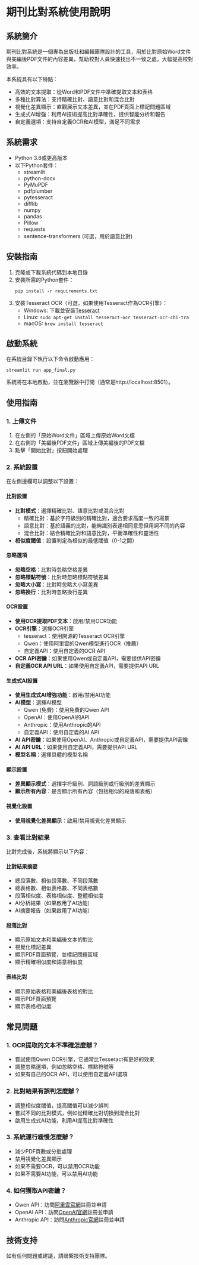 # 期刊比對系統使用說明

## 系統簡介

期刊比對系統是一個專為出版社和編輯團隊設計的工具，用於比對原始Word文件與美編後PDF文件的內容差異，幫助校對人員快速找出不一致之處，大幅提高校對效率。

本系統具有以下特點：
- 高效的文本提取：從Word和PDF文件中準確提取文本和表格
- 多種比對算法：支持精確比對、語意比對和混合比對
- 視覺化差異顯示：直觀展示文本差異，並在PDF頁面上標記問題區域
- 生成式AI增強：利用AI技術提高比對準確性，提供智能分析和報告
- 自定義選項：支持自定義OCR和AI模型，滿足不同需求

## 系統需求

- Python 3.8或更高版本
- 以下Python套件：
  - streamlit
  - python-docx
  - PyMuPDF
  - pdfplumber
  - pytesseract
  - difflib
  - numpy
  - pandas
  - Pillow
  - requests
  - sentence-transformers (可選，用於語意比對)

## 安裝指南

1. 克隆或下載系統代碼到本地目錄
2. 安裝所需的Python套件：
   ```
   pip install -r requirements.txt
   ```
3. 安裝Tesseract OCR（可選，如果使用Tesseract作為OCR引擎）：
   - Windows: 下載並安裝[Tesseract](https://github.com/UB-Mannheim/tesseract/wiki)
   - Linux: `sudo apt-get install tesseract-ocr tesseract-ocr-chi-tra`
   - macOS: `brew install tesseract`

## 啟動系統

在系統目錄下執行以下命令啟動應用：
```
streamlit run app_final.py
```

系統將在本地啟動，並在瀏覽器中打開（通常是http://localhost:8501）。

## 使用指南

### 1. 上傳文件

1. 在左側的「原始Word文件」區域上傳原始Word文檔
2. 在右側的「美編後PDF文件」區域上傳美編後的PDF文檔
3. 點擊「開始比對」按鈕開始處理

### 2. 系統設置

在左側邊欄可以調整以下設置：

#### 比對設置
- **比對模式**：選擇精確比對、語意比對或混合比對
  - 精確比對：基於字符級別的精確比對，適合要求高度一致的場景
  - 語意比對：基於語義的比對，能夠識別表達相同意思但用詞不同的內容
  - 混合比對：結合精確比對和語意比對，平衡準確性和靈活性
- **相似度閾值**：設置判定為相似的最低閾值（0-1之間）

#### 忽略選項
- **忽略空格**：比對時忽略空格差異
- **忽略標點符號**：比對時忽略標點符號差異
- **忽略大小寫**：比對時忽略大小寫差異
- **忽略換行**：比對時忽略換行差異

#### OCR設置
- **使用OCR提取PDF文本**：啟用/禁用OCR功能
- **OCR引擎**：選擇OCR引擎
  - tesseract：使用開源的Tesseract OCR引擎
  - Qwen：使用阿里雲的Qwen模型進行OCR（推薦）
  - 自定義API：使用自定義的OCR API
- **OCR API密鑰**：如果使用Qwen或自定義API，需要提供API密鑰
- **自定義OCR API URL**：如果使用自定義API，需要提供API URL

#### 生成式AI設置
- **使用生成式AI增強功能**：啟用/禁用AI功能
- **AI模型**：選擇AI模型
  - Qwen (免費)：使用免費的Qwen API
  - OpenAI：使用OpenAI的API
  - Anthropic：使用Anthropic的API
  - 自定義API：使用自定義的AI API
- **AI API密鑰**：如果使用OpenAI、Anthropic或自定義API，需要提供API密鑰
- **AI API URL**：如果使用自定義API，需要提供API URL
- **模型名稱**：選擇具體的模型名稱

#### 顯示設置
- **差異顯示模式**：選擇字符級別、詞語級別或行級別的差異顯示
- **顯示所有內容**：是否顯示所有內容（包括相似的段落和表格）

#### 視覺化設置
- **使用視覺化差異顯示**：啟用/禁用視覺化差異顯示

### 3. 查看比對結果

比對完成後，系統將顯示以下內容：

#### 比對結果摘要
- 總段落數、相似段落數、不同段落數
- 總表格數、相似表格數、不同表格數
- 段落相似度、表格相似度、整體相似度
- AI分析結果（如果啟用了AI功能）
- AI摘要報告（如果啟用了AI功能）

#### 段落比對
- 顯示原始文本和美編後文本的對比
- 視覺化標記差異
- 顯示PDF頁面預覽，並標記問題區域
- 顯示精確相似度和語意相似度

#### 表格比對
- 顯示原始表格和美編後表格的對比
- 顯示PDF頁面預覽
- 顯示表格相似度

## 常見問題

### 1. OCR提取的文本不準確怎麼辦？
- 嘗試使用Qwen OCR引擎，它通常比Tesseract有更好的效果
- 調整忽略選項，例如忽略空格、標點符號等
- 如果有自己的OCR API，可以使用自定義API選項

### 2. 比對結果有誤判怎麼辦？
- 調整相似度閾值，提高閾值可以減少誤判
- 嘗試不同的比對模式，例如從精確比對切換到混合比對
- 啟用生成式AI功能，利用AI提高比對準確性

### 3. 系統運行緩慢怎麼辦？
- 減少PDF頁數或分批處理
- 禁用視覺化差異顯示
- 如果不需要OCR，可以禁用OCR功能
- 如果不需要AI功能，可以禁用AI功能

### 4. 如何獲取API密鑰？
- Qwen API：訪問[阿里雲官網](https://www.aliyun.com/)註冊並申請
- OpenAI API：訪問[OpenAI官網](https://openai.com/)註冊並申請
- Anthropic API：訪問[Anthropic官網](https://www.anthropic.com/)註冊並申請

## 技術支持

如有任何問題或建議，請聯繫技術支持團隊。
